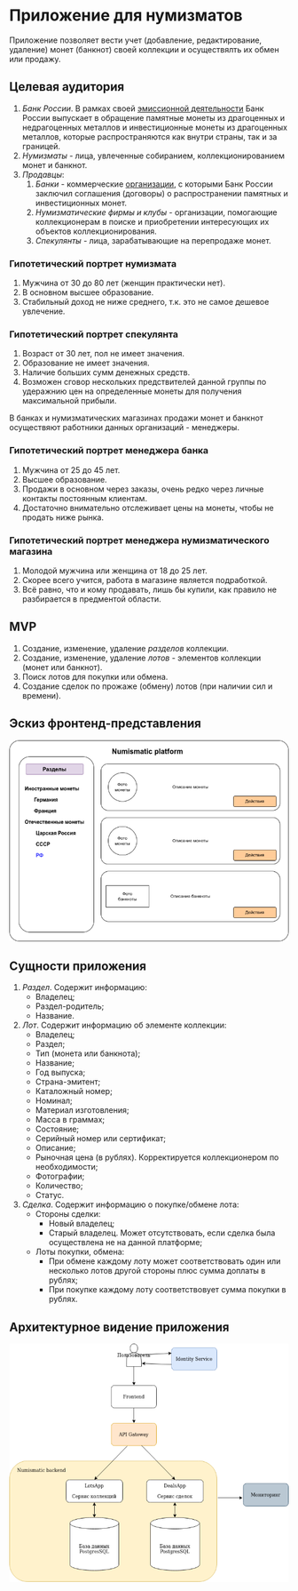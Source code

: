 # Приложение для нумизматов #
Приложение позволяет вести учет (добавление, редактирование, удаление) монет (банкнот) своей коллекции
и осуществялть их обмен или продажу.

## Целевая аудитория ##
1. *Банк России*. В рамках своей [эмиссионной деятельности](https://cbr.ru/cash_circulation/memorable_coins/) Банк России выпускает в обращение памятные монеты из драгоценных и недрагоценных металлов и инвестиционные монеты из драгоценных металлов, которые распространяются как внутри страны, так и за границей.
2. *Нумизматы* - лица, увлеченные собиранием, коллекционированием монет и банкнот.
3. *Продавцы*:
   1. *Банки* - коммерческие [организации](https://cbr.ru/cash_circulation/memorable_coins/list_org_coins/), с которыми Банк России заключил соглашения (договоры) о распространении памятных и инвестиционных монет. 
   2. *Нумизматические фирмы и клубы* - организации, помогающие коллекционерам в поиске и приобретении интересующих их объектов коллекционирования.
   3. *Спекулянты* - лица, зарабатывающие на перепродаже монет. 

### Гипотетический портрет нумизмата ###
1. Мужчина от 30 до 80 лет (женщин практически нет).
2. В основном высшее образование.
3. Стабильный доход не ниже среднего, т.к. это не самое дешевое увлечение.

### Гипотетический портрет спекулянта ###
1. Возраст от 30 лет, пол не имеет значения.
2. Образование не имеет значения.
3. Наличие больших сумм денежных средств.
4. Возможен сговор нескольких предствителей данной группы по удеражнию цен на определенные монеты для получения максимальной прибыли.

В банках и нумизматических магазинах продажи монет и банкнот осуществяют работники данных организаций - менеджеры.

### Гипотетический портрет менеджера банка ##
1. Мужчина от 25 до 45 лет.
2. Высшее образование.
3. Продажи в основном через заказы, очень редко через личные контакты постоянным клиентам.
4. Достаточно внимательно отслеживает цены на монеты, чтобы не продать ниже рынка.

### Гипотетический портрет менеджера нумизматического магазина ##
1. Молодой мужчина или женщина от 18 до 25 лет.
2. Скорее всего учится, работа в магазине является подработкой.
3. Всё равно, что и кому продавать, лишь бы купили, как правило не разбирается в предментой области.

## MVP ##
1. Создание, изменение, удаление *разделов* коллекции.
2. Создание, изменение, удаление *лотов* - элементов коллекции (монет или банкнот).
3. Поиск лотов для покупки или обмена. 
4. Создание сделок по прожаже (обмену) лотов (при наличии сил и времени).

## Эскиз фронтенд-представления ##
![Эскиз](images/frontend.drawio.png)


## Сущности приложения ##

1. *Раздел*. Содержит информацию:
   * Владелец;
   * Раздел-родитель;
   * Название.
2. *Лот*. Содержит информацию об элементе коллекции:
   * Владелец;
   * Раздел;
   * Тип (монета или банкнота);
   * Название;
   * Год выпуска;
   * Страна-эмитент;
   * Каталожный номер;
   * Номинал;
   * Материал изготовления;
   * Масса в граммах;
   * Состояние;
   * Серийный номер или сертификат;
   * Описание;
   * Рыночная цена (в рублях). Корректируется коллекционером по необходимости;
   * Фотографии;
   * Количество;
   * Статус.
3. *Сделка*. Содержит информацию о покупке/обмене лота:
   * Стороны сделки:
      * Новый владелец;
      * Старый владелец. Может отсутствовать, если сделка была осуществлена не на данной платформе;
   * Лоты покупки, обмена:
     * При обмене каждому лоту может соответствовать один или несколько лотов другой стороны плюс сумма доплаты в рублях;
     * При покупке каждому лоту соответствовует сумма покупки в рублях.


## Архитектурное видение приложения ##
![Эскиз](images/arch.png)
